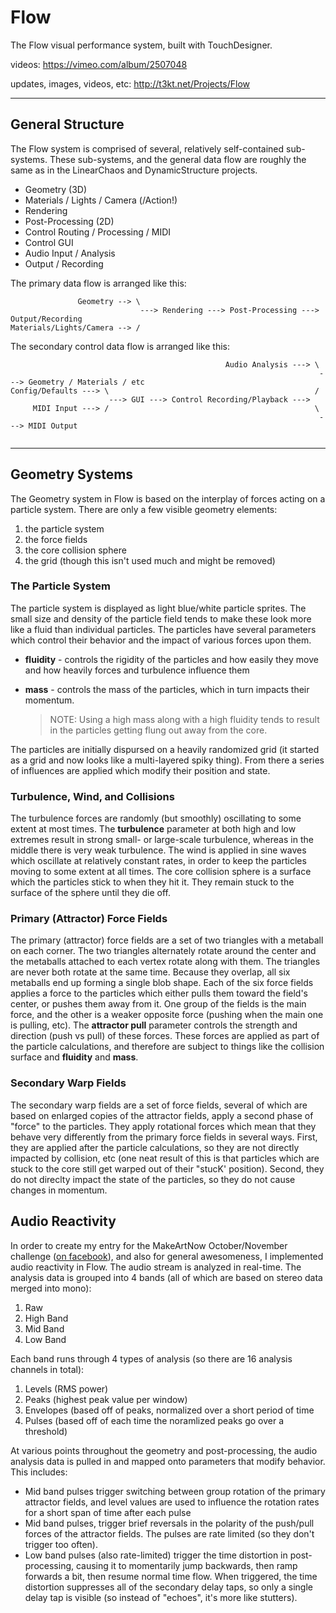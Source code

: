 # Flow

The Flow visual performance system, built with TouchDesigner.


videos:
https://vimeo.com/album/2507048

updates, images, videos, etc:
http://t3kt.net/Projects/Flow

-------------

## General Structure
The Flow system is comprised of several, relatively self-contained sub-systems. These sub-systems, and the general data flow are roughly the same as in the LinearChaos and DynamicStructure projects.
* Geometry (3D)
* Materials / Lights / Camera (/Action!)
* Rendering
* Post-Processing (2D)
* Control Routing / Processing / MIDI
* Control GUI
* Audio Input / Analysis
* Output / Recording

The primary data flow is arranged like this:
```
               Geometry --> \
                             ---> Rendering ---> Post-Processing ---> Output/Recording
Materials/Lights/Camera --> /
```

The secondary control data flow is arranged like this:
```
                                                Audio Analysis ---> \
                                                                     ---> Geometry / Materials / etc
Config/Defaults ---> \                                              /
                      ---> GUI ---> Control Recording/Playback --->
     MIDI Input ---> /                                              \
                                                                     ---> MIDI Output
                               
```

-------------

## Geometry Systems
The Geometry system in Flow is based on the interplay of forces acting on a particle system. There are only a few visible geometry elements:

1.  the particle system
2.  the force fields
3.  the core collision sphere
4.  the grid (though this isn't used much and might be removed)

### The Particle System
The particle system is displayed as light blue/white particle sprites. The small size and density of the particle field tends to make these look more like a fluid than individual particles.
The particles have several parameters which control their behavior and the impact of various forces upon them.
*   __fluidity__ - controls the rigidity of the particles and how easily they move and how heavily forces and turbulence influence them
*   __mass__ - controls the mass of the particles, which in turn impacts their momentum.

    > NOTE: Using a high mass along with a high fluidity tends to result in the particles getting flung out away from the core.

The particles are initially dispursed on a heavily randomized grid (it started as a grid and now looks like a multi-layered spiky thing). From there a series of influences are applied which modify their position and state.

### Turbulence, Wind, and Collisions
The turbulence forces are randomly (but smoothly) oscillating to some extent at most times. The __turbulence__ parameter at both high and low extremes result in strong small- or large-scale turbulence, whereas in the middle there is very weak turbulence.
The wind is applied in sine waves which oscillate at relatively constant rates, in order to keep the particles moving to some extent at all times.
The core collision sphere is a surface which the particles stick to when they hit it. They remain stuck to the surface of the sphere until they die off.

### Primary (Attractor) Force Fields
The primary (attractor) force fields are a set of two triangles with a metaball on each corner. The two triangles alternately rotate around the center and the metaballs attached to each vertex rotate along with them. The triangles are never both rotate at the same time. Because they overlap, all six metaballs end up forming a single blob shape. Each of the six force fields applies a force to the particles which either pulls them toward the field's center, or pushes them away from it. One group of the fields is the main force, and the other is a weaker opposite force (pushing when the main one is pulling, etc). The __attractor pull__ parameter controls the strength and direction (push vs pull) of these forces. These forces are applied as part of the particle calculations, and therefore are subject to things like the collision surface and __fluidity__ and __mass__.

### Secondary Warp Fields
The secondary warp fields are a set of force fields, several of which are based on enlarged copies of the attractor fields, apply a second phase of "force" to the particles. They apply rotational forces which mean that they behave very differently from the primary force fields in several ways. First, they are applied after the particle calculations, so they are not directly impacted by collision, etc (one neat result of this is that particles which are stuck to the core still get warped out of their "stucK' position). Second, they do not direclty impact the state of the particles, so they do not cause changes in momentum.


## Audio Reactivity
In order to create my entry for the MakeArtNow October/November challenge (<a href="https://www.facebook.com/groups/makeartnow/permalink/584149691633884/" target="_blank">on facebook</a>), and also for general awesomeness, I implemented audio reactivity in Flow.
The audio stream is analyzed in real-time. The analysis data is grouped into 4 bands (all of which are based on stereo data merged into mono):

1.  Raw
2.  High Band
3.  Mid Band
4.  Low Band

Each band runs through 4 types of analysis (so there are 16 analysis channels in total):

1.  Levels (RMS power)
2.  Peaks (highest peak value per window)
3.  Envelopes (based off of peaks, normalized over a short period of time
4.  Pulses (based off of each time the noramlized peaks go over a threshold)
  
At various points throughout the geometry and post-processing, the audio analysis data is pulled in and mapped onto parameters that modify behavior. This includes:
*  Mid band pulses trigger switching between group rotation of the primary attractor fields, and level values are used to influence the rotation rates for a short span of time after each pulse
*  Mid band pulses, trigger brief reversals in the polarity of the push/pull forces of the attractor fields. The pulses are rate limited (so they don't trigger too often).
*  Low band pulses (also rate-limited) trigger the time distortion in post-processing, causing it to momentarily jump backwards, then ramp forwards a bit, then resume normal time flow. When triggered, the time distortion suppresses all of the secondary delay taps, so only a single delay tap is visible (so instead of "echoes", it's more like stutters).




